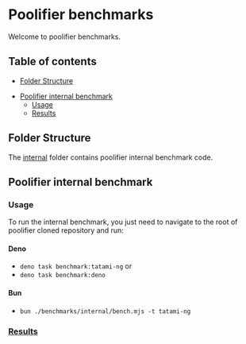 # Poolifier benchmarks

Welcome to poolifier benchmarks.

## Table of contents

- [Folder Structure](#folder-structure)

<!-- - [Poolifier benchmark versus other worker pools](#poolifier-benchmark-versus-other-worker-pools) -->

- [Poolifier internal benchmark](#poolifier-internal-benchmark)
  - [Usage](#usage)
  - [Results](#results)

## Folder Structure

The [internal](./internal) folder contains poolifier internal benchmark code.

<!-- ## Poolifier benchmark versus other worker pools

See the dedicated repository
[README.md](https://github.com/poolifier/benchmark#readme). -->

## Poolifier internal benchmark

### Usage

To run the internal benchmark, you just need to navigate to the root of
poolifier cloned repository and run:

#### Deno

- `deno task benchmark:tatami-ng` or
- `deno task benchmark:deno`

#### Bun

- `bun ./benchmarks/internal/bench.mjs -t tatami-ng`

### [Results](https://bencher.dev/perf/poolifier-web-worker)
